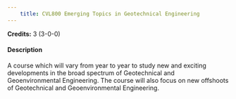 ```yaml
---
    title: CVL800 Emerging Topics in Geotechnical Engineering
---
```

**Credits:** 3 (3-0-0)



#### Description 
A course which will vary from year to year to study new and exciting developments in the broad spectrum of Geotechnical and Geoenvironmental Engineering. The course will also focus on new offshoots of Geotechnical and Geoenvironmental Engineering.